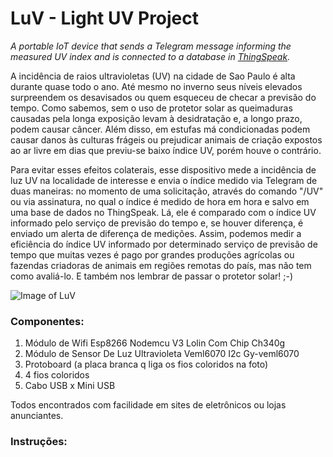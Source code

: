 # LuV - Light UV Project
_A portable IoT device that sends a Telegram message informing the measured UV index and is connected to a database in [ThingSpeak](https://thingspeak.com/)._

A incidência de raios ultravioletas (UV) na cidade de Sao Paulo é alta durante quase todo o ano. Até mesmo no inverno seus níveis elevados  
surpreendem os desavisados ou quem esqueceu de checar a previsão do tempo. Como sabemos, sem o uso de protetor solar as queimaduras causadas 
pela longa exposição levam à desidratação e, a longo prazo, podem causar câncer. Além disso, em estufas má condicionadas podem causar danos às
culturas frágeis ou prejudicar animais de criação expostos ao ar livre em dias que previu-se baixo índice UV, porém houve o contrário.

Para evitar esses efeitos colaterais, esse dispositivo mede a incidência de luz UV na localidade de interesse e envia o índice medido via 
Telegram de duas maneiras: no momento de uma solicitação, através do comando "/UV" ou via assinatura, no qual o índice é medido de hora em hora 
e salvo em uma base de dados no ThingSpeak. Lá, ele é comparado com o índice UV informado pelo serviço de previsão do tempo e, se houver diferença,
é enviado um alerta de diferença de medições. Assim, podemos medir a eficiência do índice UV informado por determinado serviço de previsão de tempo
que muitas vezes é pago por grandes produções agrícolas ou fazendas criadoras de animais em regiões remotas do país, mas não tem como avaliá-lo. 
E também nos lembrar de passar o protetor solar! ;-)

![Image of LuV](https://github.com/carimeb/LUVproject/blob/main/LUVIMAGE.jpeg)


### **Componentes**:
1. Módulo de Wifi Esp8266 Nodemcu V3 Lolin Com Chip Ch340g
2. Módulo de Sensor De Luz Ultravioleta Veml6070 I2c Gy-veml6070
3. Protoboard (a placa branca q liga os fios coloridos na foto)
4. 4 fios coloridos
5. Cabo USB x Mini USB 

Todos encontrados com facilidade em sites de eletrônicos ou lojas anunciantes.


### **Instruções**:


